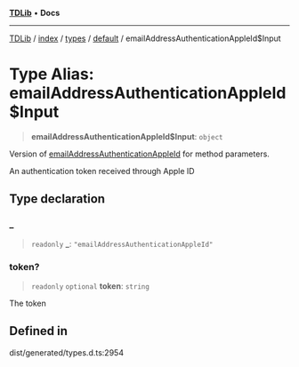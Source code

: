 [**TDLib**](../../../../../../README.md) • **Docs**

***

[TDLib](../../../../../../modules.md) / [index](../../../../../README.md) / [types](../../../README.md) / [default](../README.md) / emailAddressAuthenticationAppleId$Input

# Type Alias: emailAddressAuthenticationAppleId$Input

> **emailAddressAuthenticationAppleId$Input**: `object`

Version of [emailAddressAuthenticationAppleId](emailAddressAuthenticationAppleId.md) for method parameters.

An authentication token received through Apple ID

## Type declaration

### \_

> `readonly` **\_**: `"emailAddressAuthenticationAppleId"`

### token?

> `readonly` `optional` **token**: `string`

The token

## Defined in

dist/generated/types.d.ts:2954
